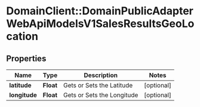 # DomainClient::DomainPublicAdapterWebApiModelsV1SalesResultsGeoLocation

## Properties
Name | Type | Description | Notes
------------ | ------------- | ------------- | -------------
**latitude** | **Float** | Gets or Sets the Latitude | [optional] 
**longitude** | **Float** | Gets or Sets the Longitude | [optional] 


